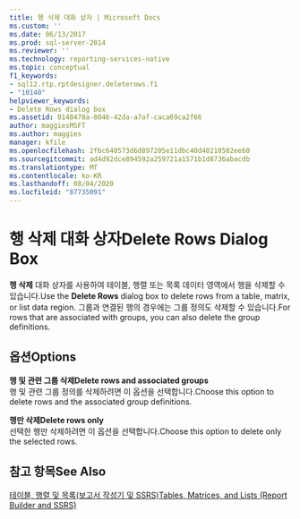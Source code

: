 ```yaml
---
title: 행 삭제 대화 상자 | Microsoft Docs
ms.custom: ''
ms.date: 06/13/2017
ms.prod: sql-server-2014
ms.reviewer: ''
ms.technology: reporting-services-native
ms.topic: conceptual
f1_keywords:
- sql12.rtp.rptdesigner.deleterows.f1
- "10140"
helpviewer_keywords:
- Delete Rows dialog box
ms.assetid: 0140478a-8046-42da-a7af-caca69ca2f66
author: maggiesMSFT
ms.author: maggies
manager: kfile
ms.openlocfilehash: 2fbc640573d6d897205e11dbc40d40210502ee60
ms.sourcegitcommit: ad4d92dce894592a259721a1571b1d8736abacdb
ms.translationtype: MT
ms.contentlocale: ko-KR
ms.lasthandoff: 08/04/2020
ms.locfileid: "87735091"
---
```

# <a name="delete-rows-dialog-box"></a><span data-ttu-id="1e69d-102">행 삭제 대화 상자</span><span class="sxs-lookup"><span data-stu-id="1e69d-102">Delete Rows Dialog Box</span></span>
  <span data-ttu-id="1e69d-103">**행 삭제** 대화 상자를 사용하여 테이블, 행렬 또는 목록 데이터 영역에서 행을 삭제할 수 있습니다.</span><span class="sxs-lookup"><span data-stu-id="1e69d-103">Use the **Delete Rows** dialog box to delete rows from a table, matrix, or list data region.</span></span> <span data-ttu-id="1e69d-104">그룹과 연결된 행의 경우에는 그룹 정의도 삭제할 수 있습니다.</span><span class="sxs-lookup"><span data-stu-id="1e69d-104">For rows that are associated with groups, you can also delete the group definitions.</span></span>  
  
## <a name="options"></a><span data-ttu-id="1e69d-105">옵션</span><span class="sxs-lookup"><span data-stu-id="1e69d-105">Options</span></span>  
 <span data-ttu-id="1e69d-106">**행 및 관련 그룹 삭제**</span><span class="sxs-lookup"><span data-stu-id="1e69d-106">**Delete rows and associated groups**</span></span>  
 <span data-ttu-id="1e69d-107">행 및 관련 그룹 정의를 삭제하려면 이 옵션을 선택합니다.</span><span class="sxs-lookup"><span data-stu-id="1e69d-107">Choose this option to delete rows and the associated group definitions.</span></span>  
  
 <span data-ttu-id="1e69d-108">**행만 삭제**</span><span class="sxs-lookup"><span data-stu-id="1e69d-108">**Delete rows only**</span></span>  
 <span data-ttu-id="1e69d-109">선택한 행만 삭제하려면 이 옵션을 선택합니다.</span><span class="sxs-lookup"><span data-stu-id="1e69d-109">Choose this option to delete only the selected rows.</span></span>  
  
## <a name="see-also"></a><span data-ttu-id="1e69d-110">참고 항목</span><span class="sxs-lookup"><span data-stu-id="1e69d-110">See Also</span></span>  
 [<span data-ttu-id="1e69d-111">테이블, 행렬 및 목록&#40;보고서 작성기 및 SSRS&#41;</span><span class="sxs-lookup"><span data-stu-id="1e69d-111">Tables, Matrices, and Lists &#40;Report Builder and SSRS&#41;</span></span>](report-design/create-invoices-and-forms-with-lists-report-builder-and-ssrs.md)  
  
  

